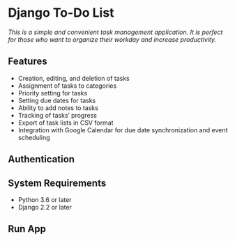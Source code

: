 # Django To-Do List
*This is a simple and convenient task management application. It is perfect for those who want to organize their workday and increase productivity.*

## Features
- Creation, editing, and deletion of tasks
- Assignment of tasks to categories
- Priority setting for tasks
- Setting due dates for tasks
- Ability to add notes to tasks
- Tracking of tasks’ progress
- Export of task lists in CSV format
- Integration with Google Calendar for due date synchronization and event scheduling

## Authentication

## System Requirements
- Python 3.6 or later
- Django 2.2 or later

## Run App
